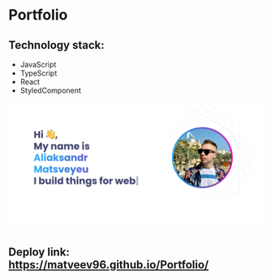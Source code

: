 # Portfolio

## Technology stack:
* JavaScript
* TypeScript
* React
* StyledComponent

![img.png](img.png)

## Deploy link: https://matveev96.github.io/Portfolio/
